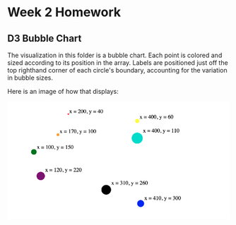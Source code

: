 
Week 2 Homework
===============

D3 Bubble Chart
---------------------

The visualization in this folder is a bubble chart. Each point is colored and
sized according to its position in the array. Labels are positioned just off
the top righthand corner of each circle's boundary, accounting for the
variation in bubble sizes.

Here is an image of how that displays:

![alt text](final_scatter.png "Image Title")
